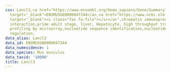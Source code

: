 ```yaml
---
csv: Lancl3,<a href="https://www.ensembl.org/Homo_sapiens/Gene/Summary?db=core;g=ENSMUSG00000047344"
  target="_blank">ENSMUSG00000047344</a>,<a href="https://www.ncbi.nlm.nih.gov/pubmed/23834426"
  target="_blank"><i class="fas fa-file"></i></a>",chromatin immunoprecipitation assay,direct
  interaction,prime adult stage, liver, Hepatocyte, high throughput transcription
  profiling by microarray,nucleotide sequence identification,nucleotide sequence identification,transcriptional
  regulation,
data_alias: Lancl3
data_id: ENSMUSG00000047344
data_numevidence: 1
data_species: Mus musculus
data_taxid: '10090'
title: Lancl3
---
```

